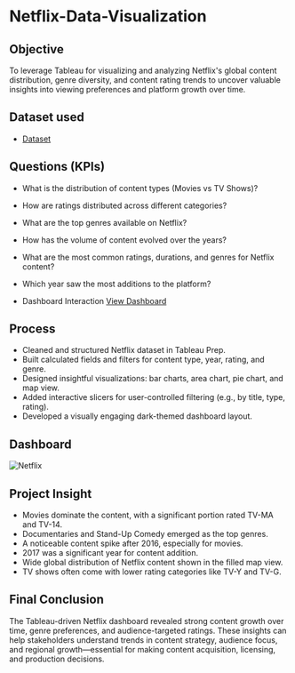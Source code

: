 # Netflix-Data-Visualization
## Objective 
To leverage Tableau for visualizing and analyzing Netflix's global content distribution, genre diversity, and content rating trends to uncover valuable insights into viewing preferences and platform growth over time.

## Dataset used
-	<a href="https://github.com/SelvaTharsan/Netflix-Data-Visualization/blob/main/netflix_titles.csv"> Dataset </a>

## Questions (KPIs)
- What is the distribution of content types (Movies vs TV Shows)?
- How are ratings distributed across different categories?
- What are the top genres available on Netflix?
- How has the volume of content evolved over the years?
- What are the most common ratings, durations, and genres for Netflix content?
- Which year saw the most additions to the platform?

- Dashboard Interaction <a href="https://github.com/SelvaTharsan/Netflix-Data-Visualization/blob/main/Netflix.JPG"> View Dashboard </a>

## Process
- Cleaned and structured Netflix dataset in Tableau Prep.
- Built calculated fields and filters for content type, year, rating, and genre.
- Designed insightful visualizations: bar charts, area chart, pie chart, and map view.
- Added interactive slicers for user-controlled filtering (e.g., by title, type, rating).
- Developed a visually engaging dark-themed dashboard layout.

## Dashboard
![Netflix](https://github.com/user-attachments/assets/22bf16b8-c619-428f-aff0-990fbf24252e)

## Project Insight 
- Movies dominate the content, with a significant portion rated TV-MA and TV-14.
- Documentaries and Stand-Up Comedy emerged as the top genres.
- A noticeable content spike after 2016, especially for movies.
- 2017 was a significant year for content addition.
- Wide global distribution of Netflix content shown in the filled map view.
- TV shows often come with lower rating categories like TV-Y and TV-G.

## Final Conclusion 
The Tableau-driven Netflix dashboard revealed strong content growth over time, genre preferences, and audience-targeted ratings. These insights can help stakeholders understand trends in content strategy, audience focus, and regional growth—essential for making content acquisition, licensing, and production decisions.




